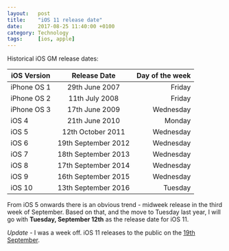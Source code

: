```yaml
---
layout:   post
title:    "iOS 11 release date"
date:     2017-08-25 11:40:00 +0100
category: Technology
tags:     [ios, apple]
---
```


Historical iOS GM release dates:

| iOS Version | Release Date        | Day of the week |
| ------------|:-------------------:| ---------------:|
| iPhone OS 1 | 29th June 2007      | Friday          |
| iPhone OS 2 | 11th July 2008      | Friday          |
| iPhone OS 3 | 17th June 2009      | Wednesday       |
| iOS 4       | 21th June 2010      | Monday          |
| iOS 5       | 12th October 2011   | Wednesday       |
| iOS 6       | 19th September 2012 | Wednesday       |
| iOS 7       | 18th September 2013 | Wednesday       |
| iOS 8       | 17th September 2014 | Wednesday       |
| iOS 9       | 16th September 2015 | Wednesday       |
| iOS 10      | 13th September 2016 | Tuesday         |

From iOS 5 onwards there is an obvious trend - midweek release in the third week of September. Based on that, and the move to Tuesday last year, I will go with **Tuesday, September 12th** as the release date for iOS 11.

*Update* - I was a week off. iOS 11 releases to the public on the [19th September][release11].

[release11]:https://www.macstories.net/news/apple-announces-ios-11-to-launch-on-september-19th/
